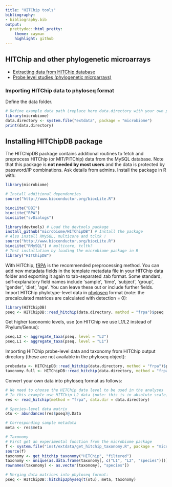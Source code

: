 ```yaml
---
title: "HITChip tools"
bibliography: 
- bibliography.bib
output: 
  prettydoc::html_pretty:
    theme: cayman
    highlight: github
---
```

<!--
  %\VignetteEngine{knitr::rmarkdown}
  %\VignetteIndexEntry{microbiome tutorial - hitchip}
  %\usepackage[utf8]{inputenc}
  %\VignetteEncoding{UTF-8}  
-->


## HITChip and other phylogenetic microarrays

  * [Extracting data from HITChip database](https://github.com/microbiome/HITChipDB/blob/master/index./index.html)
  * [Probe level studies (phylogenetic microarrays)](Probelevel.html)




### Importing HITChip data to phyloseq format

Define the data folder. 


```r
# Define example data path (replace here data.directory with your own path)
library(microbiome)
data.directory <- system.file("extdata", package = "microbiome")
print(data.directory)
```


## Installing HITChipDB package 

The HITChipDB package contains additional routines to fetch and
preprocess HITChip (or MIT/PITChip) data from the MySQL database. Note
that this package is **not needed by most users** and the data is
protected by password/IP combinations. Ask details from
admins. Install the package in R with:


```r
library(microbiome)
```


```r
# Install additional dependencies
source("http://www.bioconductor.org/biocLite.R")

biocLite("DBI")
biocLite("RPA")
biocLite("svDialogs")

library(devtools) # Load the devtools package
install_github("microbiome/HITChipDB") # Install the package
# Also install RMySQL, multicore and tcltk !
source("http://www.bioconductor.org/biocLite.R")
biocLite("RMySQL") # multicore, tcltk?
# Test installation by loading the microbiome package in R
library("HITChipDB")
```


With HITChip,
[fRPA](http://www.computer.org/csdl/trans/tb/2011/01/ttb2011010217-abs.html)
is the recommended preprocessing method. You can add new metadata
fields in the template metadata file in your HITChip data folder and
exporting it again to tab-separated .tab format. Some standard,
self-explanatory field names include 'sample', 'time', 'subject',
'group', 'gender', 'diet', 'age'. You can leave these out or include
further fields. Import HITChip phylotype-level data in
[phyloseq](https://github.com/joey711/phyloseq) format (note: the
precalculated matrices are calculated with detection = 0):


```r
library(HITChipDB)
pseq <- HITChipDB::read_hitchip(data.directory, method = "frpa")$pseq
```

Get higher taxonomic levels, use (on HITChip we use L1/L2 instead of Phylum/Genus):


```r
pseq.L2 <- aggregate_taxa(pseq, level = "L2")
pseq.L1 <- aggregate_taxa(pseq, level = "L1")
```

Importing HITChip probe-level data and taxonomy from HITChip
output directory (these are not available in the phyloseq object):


```r
probedata <- HITChipDB::read_hitchip(data.directory, method = "frpa")$probedata
taxonomy.full <- HITChipDB::read_hitchip(data.directory, method = "frpa")$taxonomy.full
```

Convert your own data into phyloseq format as follows:


```r
# We need to choose the HITChip data level to be used in the analyses
# In this example use HITChip L2 data (note: this is in absolute scale)
res <- read_hitchip(method = "frpa", data.dir = data.directory)

# Species-level data matrix
otu <- abundances(res$pseq)@.Data 

# Corresponding sample metadata
meta <- res$meta

# Taxonomy
# First get an experimental function from the microbiome package
f <- system.file("inst/extdata/get_hitchip_taxonomy.R", package = "microbiome")
source(f)
taxonomy <- get_hitchip_taxonomy("HITChip", "filtered")
taxonomy <- unique(as.data.frame(taxonomy[, c("L1", "L2", "species")]))
rownames(taxonomy) <- as.vector(taxonomy[, "species"])

# Merging data matrices into phyloseq format:
pseq <- HITChipDB::hitchip2physeq(t(otu), meta, taxonomy)
```


